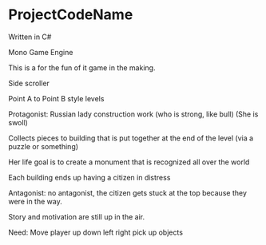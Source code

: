 # ProjectCodeName

Written in C#

Mono Game Engine

This is a for the fun of it game in the making.

Side scroller

Point A to Point B style levels

Protagonist: Russian lady construction work (who is strong, like bull) (She is swoll)

Collects pieces to building that is put together at the end of the level (via a puzzle or something)

Her life goal is to create a monument that is recognized all over the world

Each building ends up having a citizen in distress

Antagonist: no antagonist, the citizen gets stuck at the top because they were in the way. 

Story and motivation are still up in the air.



Need:
Move player up down left right
pick up objects
